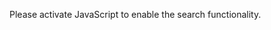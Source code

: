 <div class="alert alert-warning" id="fallback">
<script>$('#fallback').hide();</script>
<p>Please activate JavaScript to enable the search functionality.
    </p>
</div>

